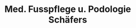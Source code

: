 ---
title: "Med. Fusspflege u. Podologie Schäfers"
url: /haltern-am-see/med-fusspflege-u-podologie-schaefers/
shop: Kosmetik
---